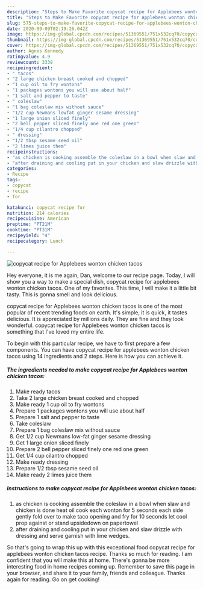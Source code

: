 ```yaml
---
description: "Steps to Make Favorite copycat recipe for Applebees wonton chicken tacos"
title: "Steps to Make Favorite copycat recipe for Applebees wonton chicken tacos"
slug: 575-steps-to-make-favorite-copycat-recipe-for-applebees-wonton-chicken-tacos
date: 2020-09-09T02:19:26.042Z
image: https://img-global.cpcdn.com/recipes/51369551/751x532cq70/copycat-recipe-for-applebees-wonton-chicken-tacos-recipe-main-photo.jpg
thumbnail: https://img-global.cpcdn.com/recipes/51369551/751x532cq70/copycat-recipe-for-applebees-wonton-chicken-tacos-recipe-main-photo.jpg
cover: https://img-global.cpcdn.com/recipes/51369551/751x532cq70/copycat-recipe-for-applebees-wonton-chicken-tacos-recipe-main-photo.jpg
author: Agnes Kennedy
ratingvalue: 4.9
reviewcount: 3338
recipeingredient:
- " tacos"
- "2 large chicken breast cooked and chopped"
- "1 cup oil to fry wontons"
- "1 packages wontons you will use about half"
- "1 salt and pepper to taste"
- " coleslaw"
- "1 bag coleslaw mix without sauce"
- "1/2 cup Newmans lowfat ginger sesame dressing"
- "1 large onion sliced finely"
- "2 bell pepper sliced finely one red one green"
- "1/4 cup cilantro chopped"
- " dressing"
- "1/2 tbsp sesame seed oil"
- "2 limes juice them"
recipeinstructions:
- "as chicken is cooking assemble the coleslaw in a bowl when slaw and chicken is done heat oil cook each wonton for 5 seconds each side gently fold over to make taco opening and fry for 10 seconds let cool prop against or stand upsidedown on papertowel"
- "after draining and cooling put in your chicken and slaw drizzle with dressing and serve garnish with lime wedges."
categories:
- Recipe
tags:
- copycat
- recipe
- for

katakunci: copycat recipe for 
nutrition: 214 calories
recipecuisine: American
preptime: "PT21M"
cooktime: "PT31M"
recipeyield: "4"
recipecategory: Lunch

---
```



![copycat recipe for Applebees wonton chicken tacos](https://img-global.cpcdn.com/recipes/51369551/751x532cq70/copycat-recipe-for-applebees-wonton-chicken-tacos-recipe-main-photo.jpg)

Hey everyone, it is me again, Dan, welcome to our recipe page. Today, I will show you a way to make a special dish, copycat recipe for applebees wonton chicken tacos. One of my favorites. This time, I will make it a little bit tasty. This is gonna smell and look delicious.

copycat recipe for Applebees wonton chicken tacos is one of the most popular of recent trending foods on earth. It's simple, it is quick, it tastes delicious. It is appreciated by millions daily. They are fine and they look wonderful. copycat recipe for Applebees wonton chicken tacos is something that I've loved my entire life.




To begin with this particular recipe, we have to first prepare a few components. You can have copycat recipe for applebees wonton chicken tacos using 14 ingredients and 2 steps. Here is how you can achieve it.

<!--inarticleads1-->

##### The ingredients needed to make copycat recipe for Applebees wonton chicken tacos:

1. Make ready  tacos
1. Take 2 large chicken breast cooked and chopped
1. Make ready 1 cup oil to fry wontons
1. Prepare 1 packages wontons you will use about half
1. Prepare 1 salt and pepper to taste
1. Take  coleslaw
1. Prepare 1 bag coleslaw mix without sauce
1. Get 1/2 cup Newmans low-fat ginger sesame dressing
1. Get 1 large onion sliced finely
1. Prepare 2 bell pepper sliced finely one red one green
1. Get 1/4 cup cilantro chopped
1. Make ready  dressing
1. Prepare 1/2 tbsp sesame seed oil
1. Make ready 2 limes juice them




<!--inarticleads2-->

##### Instructions to make copycat recipe for Applebees wonton chicken tacos:

1. as chicken is cooking assemble the coleslaw in a bowl when slaw and chicken is done heat oil cook each wonton for 5 seconds each side gently fold over to make taco opening and fry for 10 seconds let cool prop against or stand upsidedown on papertowel
1. after draining and cooling put in your chicken and slaw drizzle with dressing and serve garnish with lime wedges.




So that's going to wrap this up with this exceptional food copycat recipe for applebees wonton chicken tacos recipe. Thanks so much for reading. I am confident that you will make this at home. There's gonna be more interesting food in home recipes coming up. Remember to save this page in your browser, and share it to your family, friends and colleague. Thanks again for reading. Go on get cooking!
